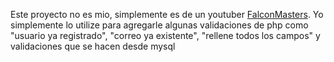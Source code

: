 Este proyecto no es mio, simplemente es de un youtuber  [FalconMasters](http://www.falconmasters.com). Yo simplemente lo utilize para agregarle algunas validaciones de php como  "usuario ya registrado", "correo ya existente", "rellene todos los campos" y validaciones que se hacen desde mysql
